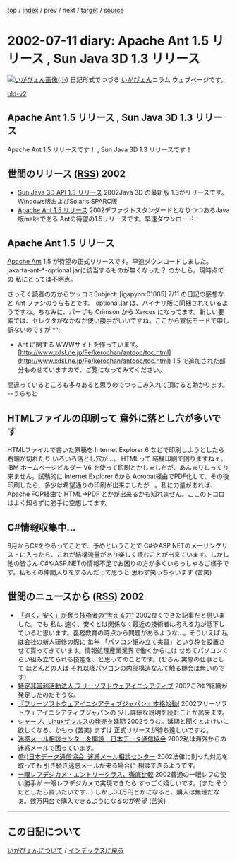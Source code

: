 [top](https://igapyon.github.io/diary/) 
 / [index](https://igapyon.github.io/diary/2002/index.html) 
 / prev 
 / next 
 / [target](https://igapyon.github.io/diary/2002/ig020711.html) 
 / [source](https://github.com/igapyon/diary/blob/gh-pages/2002/ig020711.html.src.md) 

2002-07-11 diary: Apache Ant 1.5 リリース , Sun Java 3D 1.3 リリース
=====================================================================================================
[![いがぴょん画像(小)](https://igapyon.github.io/diary/images/iga200306s.jpg "いがぴょん")](https://igapyon.github.io/diary/memo/memoigapyon.html) 日記形式でつづる [いがぴょん](https://igapyon.github.io/diary/memo/memoigapyon.html)コラム ウェブページです。

[old-v2](ig020711-orig.html)

## Apache Ant 1.5 リリース , Sun Java 3D 1.3 リリース

Apache Ant 1.5 リリースです！ , Sun Java 3D 1.3 リリースです！


## 世間のリリース ([RSS](ig020711-release.xml)) 2002

* [Sun Java 3D API 1.3 リリース](http://java.sun.com/products/java-media/3D/)  2002Java 3D の最新版 1.3がリリースです。Windows版およびSolaris SPARC版
* [Apache Ant 1.5 リリース](http://jakarta.apache.org/ant/)  2002デファクトスタンダードとなりつつあるJava版makeである Antの待望の1.5リリースです。早速ダウンロード！

## Apache Ant 1.5 リリース

[Apache Ant](http://jakarta.apache.org/ant/) 1.5 が待望の正式リリースです。早速ダウンロードしました。jakarta-ant-*-optional.jarに該当するものが無くなった？ のかしら。現時点での 私にとっては不明点。

さっそく読者の方からツッコミSubject:  [igapyon:01005] 7/11 の日記の感想など
Ant ファンのうらもとです。
optional.jar は、バイナリ版に同梱されているようですね。ちなみに、パーザも Crimson から Xerces になってます。新しい要素では、セレクタがなかなか使い勝手がいいですね。ここから宣伝モードで申し訳ないのですが ^^;

* Ant に関する WWWサイトを作っています。
  [http://www.xdsl.ne.jp/Fe/kerochan/antdoc/toc.html](http://www.xdsl.ne.jp/Fe/kerochan/antdoc/toc.html)
  1.5 で追加された部分ものせていますので、ご覧になってみてください。

間違っているところも多々あると思うのでつっこみ入れて頂けると助かります。
--うらもと 

## HTMLファイルの印刷って 意外に落とし穴が多いです

HTMLファイルで書いた原稿を Internet Explorer 6 などで印刷しようとしたら右端が切れたり いろいろ落とし穴が…。
HTMLって 結構印刷で困りますねぇ。IBM ホームページビルダー V6 を使って印刷とかしましたが、あんまりしっくり来ません。試験的に
Internet Explorer 6から Acrobat経由でPDF化して、その後印刷したら、多少は希望通りの印刷が出来ましたが…。私に力量があれば、Apache FOP経由で HTML→PDF とかが出来るかも知れません。ここのトコロはよく知らずに勝手に空想してます。

## C#情報収集中…

8月からC#をやるってことで、予めということで C#やASP.NETのメーリングリストに入ったら、これが結構流量があり楽しく読むことが出来ています。しかし 他の皆さん C#やASP.NETの情報不足でお困りの方が多くいらっしゃるご様子です。私もその仲間入りをするんだって思うと 思わず笑っちゃいます (苦笑)

## 世間のニュースから ([RSS](ig020711-news.xml)) 2002

* [「速く，安く」が奪う技術者の“考える力”](http://itpro.nikkeibp.co.jp/free/ITPro/OPINION/20020708/1/)  2002良くできた記事だと思いました。でも 私は 速く、安くとは関係なく最近の技術者は考える力が低下していると思います。義務教育の時点から問題があるような…。そういえば 私は会社の新人研修の際に 毎年 「パソコン組み立て実習」という枠を設置させて貰ってきています。情報処理産業業界で働くからには せめてパソコンくらい組み立てられる技能を、と思ってのことです。(むろん 実際の仕事として ほとんどの人は それ以降パソコンの内部構造なんて触る機会は無いのです)
* [特定非営利活動法人 フリーソフトウェアイニシアティブ](http://www.fsij.org/)  2002こ?ゆ?組織が発足したのだそうな。
* [『フリーソフトウェアイニシアティブジャパン』本格始動!](http://linux.ascii24.com/linux/news/today/2002/07/10/637133-000.html)  2002フリーソフトウェアイニシアティブジャパンの 少し詳細な説明を読むことが出来ます。
* [シャープ、Linuxザウルスの発売を延期](http://www.watch.impress.co.jp/pc/docs/2002/0710/sharp.htm)  2002ううむ。延期と聞くとよけいに欲しくなる、かもっ (苦笑) まずは 正式リリースが待ち遠しいですね。
* [迷惑メール相談センターを開設　日本データ通信協会](http://www.zdnet.co.jp/news/0207/10/njbt_07.html)  2002私は海外からの迷惑メールで困っています。
* [(財)日本データ通信協会: 迷惑メール相談センター](http://www.dekyo.or.jp/soudan/top.htm)  2002法律に則った対応を取っても 引き続き迷惑メールが来る場合に 相談できるようです。
* [一眼レフデジカメ・エントリークラス、徹底比較](http://www.zdnet.co.jp/review/0207/01/rjff_sldsce.html)  2002普通の一眼レフの使い勝手が 一眼レフデジカメで実現できたら すっごく嬉しいです。(また そうだとしたら買いたいです…) しかし30万円とかになると、購入は無理だなぁ。数万円台で購入できるようになるのが希望 (苦笑)


----------------------------------------------------------------------------------------------------

## この日記について
[いがぴょんについて](https://igapyon.github.io/diary/memo/memoigapyon.html) / [インデックスに戻る](https://igapyon.github.io/diary/idxall.html)
